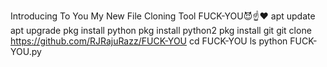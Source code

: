 Introducing To You My New File Cloning Tool FUCK-YOU😈☝❤
apt update
apt upgrade
pkg install python
pkg install python2
pkg install git 
git clone https://github.com/RJRajuRazz/FUCK-YOU
cd FUCK-YOU
ls 
python FUCK-YOU.py
